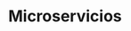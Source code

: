 ---
layout: category
taxonomy: microservicios
entries_layout: grid
title: Microservicios
excerpt: "Análisis sobre cómo utilizar el enfoque de microservicios para el desarrollo de aplicaciones y que nuevos retos nos plantea."
image:
  path: /images/covers/microservicios.png
  thumbnail: /images/covers/microservicios.png
search: false
---